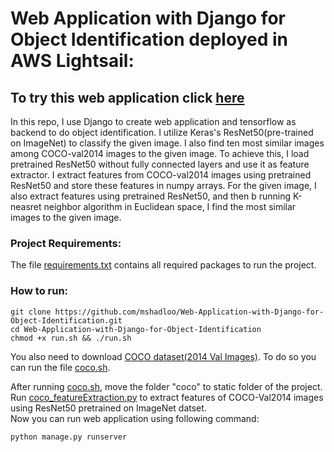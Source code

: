 # Web Application with Django for Object Identification deployed in AWS Lightsail:
 ## To try this web application click [here](http://34.220.204.100:8000/) 
 
 In this repo, I use Django to create web application and tensorflow as backend to do object identification. I utilize Keras's ResNet50(pre-trained on ImageNet) to classify the given image. I also find ten most similar images among COCO-val2014 images to the given image. To achieve this, I load pretrained ResNet50 without fully connected layers and use it as feature extractor. I extract features from COCO-val2014 images using pretrained ResNet50 and store these features in numpy arrays. For the given image, I also extract features using pretrained ResNet50, and then b running K-neasret neighbor algorithm in Euclidean space, I find the most similar images to the given image.
 
 
 ### Project Requirements:
 The file [requirements.txt](https://github.com/mshadloo/Web-Application-with-Django-for-Object-Identification/blob/main/requirements.txt) contains all required packages to run the project.
 ### How to run:
```
git clone https://github.com/mshadloo/Web-Application-with-Django-for-Object-Identification.git
cd Web-Application-with-Django-for-Object-Identification
chmod +x run.sh && ./run.sh
```

 You also need to download [COCO dataset(2014 Val Images)](https://cocodataset.org/#download). To do so you can run the file [coco.sh](https://github.com/mshadloo/Web-Application-with-Django-for-Object-Identification/blob/main/coco.sh). 

After running [coco.sh](https://github.com/mshadloo/Web-Application-with-Django-for-Object-Identification/blob/main/coco.sh), move the folder "coco" to static folder of the project.
<br>
Run [coco_featureExtraction.py](https://github.com/mshadloo/Web-Application-with-Django-for-Object-Identification/blob/main/objectIdentificationWebApp/coco_featureExtraction.py) to extract features of COCO-Val2014 images using ResNet50 pretrained on ImageNet datset.
<br>
Now you can run web application using following command:

```console
python manage.py runserver
```
